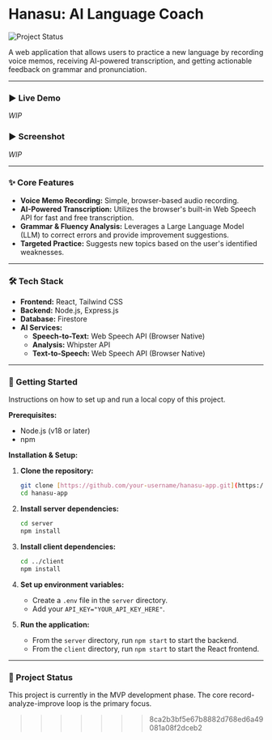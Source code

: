 
# Hanasu: AI Language Coach

![Project Status](https://img.shields.io/badge/status-in%20development-yellow)

A web application that allows users to practice a new language by recording voice memos, receiving AI-powered transcription, and getting actionable feedback on grammar and pronunciation.

---

### ► Live Demo

_WIP_

### ► Screenshot

_WIP_

---

### ✨ Core Features

* **Voice Memo Recording:** Simple, browser-based audio recording.
* **AI-Powered Transcription:** Utilizes the browser's built-in Web Speech API for fast and free transcription.
* **Grammar & Fluency Analysis:** Leverages a Large Language Model (LLM) to correct errors and provide improvement suggestions.
* **Targeted Practice:** Suggests new topics based on the user's identified weaknesses.

---

### 🛠️ Tech Stack

* **Frontend:** React, Tailwind CSS
* **Backend:** Node.js, Express.js
* **Database:** Firestore
* **AI Services:**
    * **Speech-to-Text:** Web Speech API (Browser Native)
    * **Analysis:** Whipster API
    * **Text-to-Speech:** Web Speech API (Browser Native)

---

### 🚀 Getting Started

Instructions on how to set up and run a local copy of this project.

**Prerequisites:**
* Node.js (v18 or later)
* npm

**Installation & Setup:**

1.  **Clone the repository:**
    ```bash
    git clone [https://github.com/your-username/hanasu-app.git](https://github.com/your-username/hanasu-app.git)
    cd hanasu-app
    ```

2.  **Install server dependencies:**
    ```bash
    cd server
    npm install
    ```

3.  **Install client dependencies:**
    ```bash
    cd ../client
    npm install
    ```

4.  **Set up environment variables:**
    * Create a `.env` file in the `server` directory.
    * Add your `API_KEY="YOUR_API_KEY_HERE"`.

5.  **Run the application:**
    * From the `server` directory, run `npm start` to start the backend.
    * From the `client` directory, run `npm start` to start the React frontend.

---

### 📝 Project Status

This project is currently in the MVP development phase. The core record-analyze-improve loop is the primary focus.
>>>>>>> 8ca2b3bf5e67b8882d768ed6a49081a08f2dceb2
